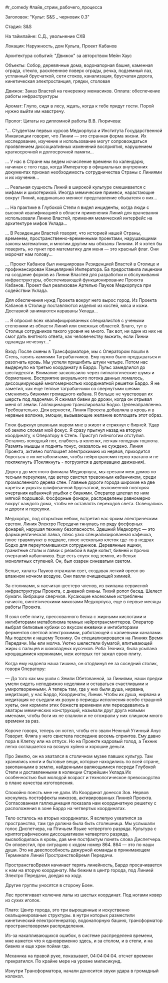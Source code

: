 

#r_comedy #лайв_стрим_рабочего_процесса


Заголовок:
"Культ: S&S _ черновик 0.3"


Стадия:
S&S


На таймлайне:
С.Д., увольнение СХВ


Локация:
Наружность, дом Культа, Проект Кабанов


Архитектура событий:
"Движок" за авторством Мейн Хаус


Объекты:
Собор, деревянные дома, водонапорная башня, каменная ограда, стекло, расклеенное поверх ограды, речка, подземный лаз, устланный брусчаткой, сети стоков, канализация, брусчатая дорога, кинетическая электростанция, грядки, столовая


Движок:
Заказ Властей на генережку мемасиков. Оплата: обеспечение работы инфраструктуры


Аромат:
Глупо, сидя в лесу, ждать, когда к тебе придут гости. Порой нужно выйти им навстречу.


Пролог:
Цитаты из дипломной работы В.В. Люричева:


"... Студентам первых курсов Медкорпуса и Института Государственной Инквизиции говорят, что Линии — это странная форма жизни. Их исследование, изучение и использование могут сопровождаться проявлением диссоциативных изменений восприятия, нарушением краткосрочной и долгосрочной памяти...


... У нас в Стране мы ведем исчисление времени по календарю, начиная с того года, когда Император в официальных внутренних документах признал необходимость сотрудничества Страны с Линиями и их изучение...


... Реальная сущность Линий в широкой культуре смешивается с мифами и шизотерикой. Иногда мемические примеси, нарастающие вокруг Линий, кардинально меняют представление обывателя о них...


... На практике в Глубокой Степи я видел инциденты, когда люди с высокой квалификацией в области применения Линий для врачевания использовали Линию Властей, применяя мемический интерфейс на архитектуре мифов Уклада...


... В Резиденции Властей говорят, что историей нашей Страны, временем, пространственно-временными проектами, нарушающими законы математики, и многим другим мы обязаны Линиям. И я хотел бы поверить, но пункт про математику для меня — это красный флаг. Они морочат нам голову...


... Проект Кабанов был инициирован Резиденцией Властей в Столице и профинансирован Канцелярией Императора. Ба предоставила лицензии на создание форков из Линии Властей для разработки и обслуживания инфраструктуры, обеспечивающей функционирование Проекта Кабанов. Проект был реализован Артелью Пауков Медкорпуса при содействии Уклада.


Для обеспечения нужд Проекта вокруг него вырос город. Из Проекта Кабанов в Столицу поставляются изделия из костей, мяса и кожи. Доставкой занимаются караваны Уклада...


... Я опросил всех квалифицированных специалистов с учеными степенями из области Линий или смежных областей. Благо, тут в Столице сотрудников такого уровня не много. Так вот, ни один из них не смог дать внятного ответа, как человечеству выжить, если Линии однажды исчезнут..."


Вход:
 После смены в Трансформаторе, мы с Оператором пошли в Степь, гасить камнями Таграбанчиков. Ему нужно было продышаться и разогнать кровь. Мы успели пришибить штуки четыре. Потом нас выдернуло на третью координату в Бардо. Пульс замедлился до шестидесяти. Внимание заскользило через гипнагогические шумы и бормотание. Восприятие визуального потока данных ломалось, диссоциирующей многомерностью координатной решетки Бардо. Я не заметил, как еще теплые таграбанчики со свернутыми шеями сменились бивнями громадного кабана. Я больше не чувствовал их шерсть под ладонями. Я сжимал бивни до дрожи, когда он отрывал меня от земли. Галлюцинацию транслировала Бодхо. Целенаправленно. Требовательно. Для верности, Линия Проекта добавляла в кровь и в нервные волокна, эмоции, вызывающие желание воплощать этот образ.


 Глюк фыркнул влажным жаром мне в живот и стряхнул с бивней. Удар об землю сломал мой фокус. Я сразу прыгнул назад на вторую координату, к Оператору в Степь. Приступ гипногогии отступил. Остались холодный пот, слабость в коленях, легкая голодная тошнота. Размять мышцы и поднять тонус, оказалось не суждено. Линия Проекта, активно поглощает электрохимию из нервов, приходится бороться с их метаболитами, чтобы нейротрансмиттеров хватало и не покляклнуть (Поклякнуть - погрузится в депривацию движения).


 Дорогу до местного филиала Медкорпуса, мы срезали меж домов по тесным переулкам, где ветер свистел тревожным кабанчиком, среди промасленного дерева стен. Главные дороги города широкие на две кареты и укрыты шлифованной брусчаткой, выложенной повторяя очертания кабанячей улыбки с бивнями. Оператор шлепал по ним мягкой подошвой. Фосфорные фонари, распределены равномерно вокруг каждого дома, чтобы не оставлять переходов света. Освещались и дороги и переулки.


 Медкорпус, под открытым небом, встретил нас ярким электрическим светом. Линия Электро Передачи тянулась по ряду фосфорных фонарей, нарушая технику безопасности. Здешний Медкорпус — это фармацевтическая лавка, плюс узко специализированная кафешка, плюс травмпункт в подвале, плюс несколько клеток где-то в недрах Бодхо для переутомившихся сотрудников. Деревянные ящики, гранитные столы и лавки с резьбой в виде копыт, бивней и прочих очертаний кабанчиков. Еще есть спуск под землю, из белых монолитных ступеней. Он, был озарен синеватым светом.
 
 Белые, халаты Пауков отражали свет, создавая легкий ореол во влажном ночном воздухе. Они пахли очищающей химией.
 
 За столиками, я насчитал шестеро членов, из экипажа сервисной инфраструктуры Проекта, с дневной смены. Тихий ропот бесед. Шелест бумаги. Вибрации сверчков. Кусающие насекомые истреблены начисто, синтетическими микозами Медкорпуса, еще в первые месяцы работы Проекта.


 Я взял себе плиту, прессованного белка с жирными кислотами и ингибиторами метаболизма темных нейротрансмиттеров. Оператор выбрал белковые кубики со вкусом ежевики и ингибиторами ферментов светлой электрохимии, работающей с калиевыми каналами. Мы подсели к нашему Технику. Он специализировался на Линиях Время Передачи. Мы ели молча. Уютно шелестели бумагой, впитывающей жиры с пальцев и шоколадных кусочков. Роба Техника, была усыпана крошащимися коржиками, меж которых тот зажал свою плиту.


 Когда ему надоела наша тишина, он отодвинул ее за соседний столик, говоря Оператору:


 — До того как мы ушли с Земли Обетованной, за Линиями, наши предки умели сидеть неподвижно неделями и оставаться счастливыми и умиротворенными. А теперь там, где у них были душа, нирвана, медитация, у нас Бардо, Координаты, Линии. Чтобы их душа, нирвана и медитация не съедали их разум в периоды исполнения особо страшной хуеты, они кормили этих божеств временем или переодевались в аватары мемических конструкций, называли друг друга новыми именами, чтобы боги их не спалили и не отожрали у них слишком много времени за раз.
 
 Короче говоря, теперь он хотел, чтобы его звали Нежный Утинный Анус Говорит. Фляга у него свистела последние восемь спринтов. Ему давно пора в Клетку или на отпуск. Но на Проекте кадровый голод, а Техник легко соглашается на всякую хуйню и хорошие деньги.

 Про Землю, он на хватался в столичном музее павших культур. Там хранились книги и бытовые вещи, которые находились по всей стране, закопанными в землю, найденными валяющимися посреди Глубокой Степи и доставленными в колекции Старейшин Уклада.Их особенностью был молодой возраст и технологическое превосходство в плане качества изготовления. 


 Спокойно поесть мне не дали. Из Координат донесся Зов. Нервов коснулись постэффекты микозов, активированных Линией Проекта. Согласованная галлюцинация показала нам координатную решетку с расположения в зоне Бардо на четвертых координатах.
 
 Тело осталось на вторых координатах. Я вслепую ухватился за пространство, там где должна была быть столешница. Мы услышали голос Диспетчера, на Птичьем Языке четвертого разряда. Культура с криптографическим диссоциативом четвертого разряда, высвободилась в кровь, дав мне постфактум понять слова Диспетчера. Он оповестил, про ситуацию с кодом номер 864. 864 — это по наши души. Это не дееспособность дежурной команды в принимающем Терминале Линий ПространствоВремя Передачи.


 ПространствоВремя начинает терять линейность, Бардо просачивается к нам на вторую координату. Мы бежим в центр города, под Линией Электро Передачи, доедая на ходу. 

 Другие группы уносятся в сторону Боен.
 
 Лес протягивает колючие лапы из шестых координат. Под ногами ковер из сухих иголок.

Плато:
 Центр города, это три вырощенные и искуственно окальцинированые структуры. в нутри которых разместили кинетический електрогенератор, водонапорную башню, трансформатор пространствовремя распределения.

 Из-за накапливающихся ошибок, в системе распределеня времени, мне кажется что я одновременно здесь, и за столом, и в степи, и на бивнях и еще хрен пойми где.

 Механика на правой руке, показывает, 04:04:04:04. отсчет времени прекратился. По крайне мере на уровне милисикунд.

 Изнутри Трансформатора, начали доносится звуки удара в громадный колокол. 